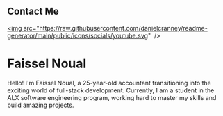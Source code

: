 ## Contact Me

 <a href="https://github.com/noualfaissel" target="_blank" rel="noreferrer"><img src="https://raw.githubusercontent.com/danielcranney/readme-generator/main/public/icons/socials/youtube.svg"  /></a> 






</p>


# Faissel Noual

Hello! I'm Faissel Noual,
a 25-year-old accountant transitioning into the exciting world of full-stack development. Currently,
I am a student in the ALX software engineering program, working hard to master my skills and build amazing projects.




